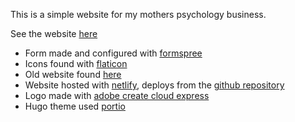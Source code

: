 This is a simple website for my mothers psychology business. 

See the website [here](https://dreamy-hamster-04ecb3.netlify.app/#home)

- Form made and configured with [formspree](https://formspree.io/)
- Icons found with [flaticon](https://www.flaticon.com/?sign-up=google)
- Old website found [here](http://www.citronpsychology.co.uk/)
- Website hosted with [netlify](https://app.netlify.com/teams/citrez/overview), deploys from the [github repository](https://github.com/citrez/citronpsych4)
- Logo made with [adobe create cloud express](https://express.adobe.com/sp)
- Hugo theme used [portio](https://github.com/StaticMania/portio-hugo)



